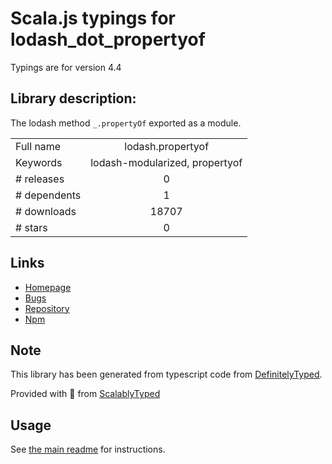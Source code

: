 
# Scala.js typings for lodash_dot_propertyof

Typings are for version 4.4

## Library description:
The lodash method `_.propertyOf` exported as a module.

|                    |                 |
| ------------------ | :-------------: |
| Full name          | lodash.propertyof |
| Keywords           | lodash-modularized, propertyof |
| # releases         | 0 |
| # dependents       | 1 |
| # downloads        | 18707 |
| # stars            | 0 |

## Links
- [Homepage](https://lodash.com/)
- [Bugs](https://github.com/lodash/lodash/issues)
- [Repository](https://github.com/lodash/lodash)
- [Npm](https://www.npmjs.com/package/lodash.propertyof)
    


## Note
This library has been generated from typescript code from [DefinitelyTyped](https://definitelytyped.org).

Provided with :purple_heart: from [ScalablyTyped](https://github.com/oyvindberg/ScalablyTyped)

## Usage
See [the main readme](../../readme.md) for instructions.


